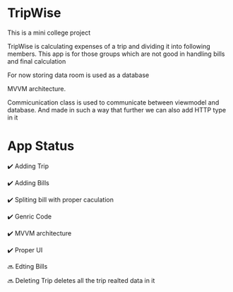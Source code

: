 # TripWise
This is a mini college project

TripWise is calculating expenses of a trip and dividing it into following members.
This app is for those groups which are not good in handling bills and final calculation 

For now storing data room is used as a database

MVVM architecture.

Commicunication class is used to communicate between viewmodel and database.
And made in such a way that further we can also add HTTP type in it


# App Status
:heavy_check_mark: Adding Trip

:heavy_check_mark: Adding Bills

:heavy_check_mark: Spliting bill with proper caculation

:heavy_check_mark: Genric Code

:heavy_check_mark: MVVM architecture

:heavy_check_mark: Proper UI

:soon: Edting Bills

:soon: Deleting Trip deletes all the trip realted data in it


